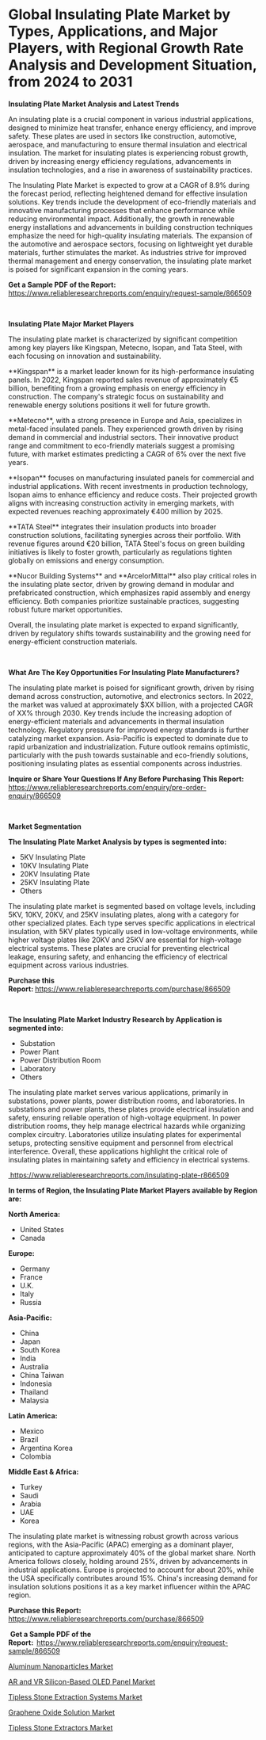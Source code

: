 <p><h1>Global Insulating Plate Market by Types, Applications, and Major Players, with Regional Growth Rate Analysis and Development Situation, from 2024 to 2031</h1></p><p><strong>Insulating Plate Market Analysis and Latest Trends</strong></p>
<p><p>An insulating plate is a crucial component in various industrial applications, designed to minimize heat transfer, enhance energy efficiency, and improve safety. These plates are used in sectors like construction, automotive, aerospace, and manufacturing to ensure thermal insulation and electrical insulation. The market for insulating plates is experiencing robust growth, driven by increasing energy efficiency regulations, advancements in insulation technologies, and a rise in awareness of sustainability practices. </p><p>The Insulating Plate Market is expected to grow at a CAGR of 8.9% during the forecast period, reflecting heightened demand for effective insulation solutions. Key trends include the development of eco-friendly materials and innovative manufacturing processes that enhance performance while reducing environmental impact. Additionally, the growth in renewable energy installations and advancements in building construction techniques emphasize the need for high-quality insulating materials. The expansion of the automotive and aerospace sectors, focusing on lightweight yet durable materials, further stimulates the market. As industries strive for improved thermal management and energy conservation, the insulating plate market is poised for significant expansion in the coming years.</p></p>
<p><strong>Get a Sample PDF of the Report:&nbsp;</strong> <a href="https://www.reliableresearchreports.com/enquiry/request-sample/866509?utm_campaign=32&utm_medium=2&utm_source=Github&utm_content=ia&utm_term=10112024&utm_id=insulating-plate">https://www.reliableresearchreports.com/enquiry/request-sample/866509</a></p>
<p>&nbsp;</p>
<p><strong>Insulating Plate Major Market Players</strong></p>
<p><p>The insulating plate market is characterized by significant competition among key players like Kingspan, Metecno, Isopan, and Tata Steel, with each focusing on innovation and sustainability. </p><p>**Kingspan** is a market leader known for its high-performance insulating panels. In 2022, Kingspan reported sales revenue of approximately €5 billion, benefiting from a growing emphasis on energy efficiency in construction. The company's strategic focus on sustainability and renewable energy solutions positions it well for future growth.</p><p>**Metecno**, with a strong presence in Europe and Asia, specializes in metal-faced insulated panels. They experienced growth driven by rising demand in commercial and industrial sectors. Their innovative product range and commitment to eco-friendly materials suggest a promising future, with market estimates predicting a CAGR of 6% over the next five years.</p><p>**Isopan** focuses on manufacturing insulated panels for commercial and industrial applications. With recent investments in production technology, Isopan aims to enhance efficiency and reduce costs. Their projected growth aligns with increasing construction activity in emerging markets, with expected revenues reaching approximately €400 million by 2025.</p><p>**TATA Steel** integrates their insulation products into broader construction solutions, facilitating synergies across their portfolio. With revenue figures around €20 billion, TATA Steel's focus on green building initiatives is likely to foster growth, particularly as regulations tighten globally on emissions and energy consumption.</p><p>**Nucor Building Systems** and **ArcelorMittal** also play critical roles in the insulating plate sector, driven by growing demand in modular and prefabricated construction, which emphasizes rapid assembly and energy efficiency. Both companies prioritize sustainable practices, suggesting robust future market opportunities.</p><p>Overall, the insulating plate market is expected to expand significantly, driven by regulatory shifts towards sustainability and the growing need for energy-efficient construction materials.</p></p>
<p>&nbsp;</p>
<p><strong>What Are The Key Opportunities For Insulating Plate Manufacturers?</strong></p>
<p><p>The insulating plate market is poised for significant growth, driven by rising demand across construction, automotive, and electronics sectors. In 2022, the market was valued at approximately $XX billion, with a projected CAGR of XX% through 2030. Key trends include the increasing adoption of energy-efficient materials and advancements in thermal insulation technology. Regulatory pressure for improved energy standards is further catalyzing market expansion. Asia-Pacific is expected to dominate due to rapid urbanization and industrialization. Future outlook remains optimistic, particularly with the push towards sustainable and eco-friendly solutions, positioning insulating plates as essential components across industries.</p></p>
<p><strong>Inquire or Share Your Questions If Any Before Purchasing This Report:</strong> <a href="https://www.reliableresearchreports.com/enquiry/pre-order-enquiry/866509?utm_campaign=32&utm_medium=2&utm_source=Github&utm_content=ia&utm_term=10112024&utm_id=insulating-plate">https://www.reliableresearchreports.com/enquiry/pre-order-enquiry/866509</a></p>
<p>&nbsp;</p>
<p><strong>Market Segmentation</strong></p>
<p><strong>The Insulating Plate Market Analysis by types is segmented into:</strong></p>
<p><ul><li>5KV Insulating Plate</li><li>10KV Insulating Plate</li><li>20KV Insulating Plate</li><li>25KV Insulating Plate</li><li>Others</li></ul></p>
<p><p>The insulating plate market is segmented based on voltage levels, including 5KV, 10KV, 20KV, and 25KV insulating plates, along with a category for other specialized plates. Each type serves specific applications in electrical insulation, with 5KV plates typically used in low-voltage environments, while higher voltage plates like 20KV and 25KV are essential for high-voltage electrical systems. These plates are crucial for preventing electrical leakage, ensuring safety, and enhancing the efficiency of electrical equipment across various industries.</p></p>
<p><strong>Purchase this Report:&nbsp;</strong><a href="https://www.reliableresearchreports.com/purchase/866509?utm_campaign=32&utm_medium=2&utm_source=Github&utm_content=ia&utm_term=10112024&utm_id=insulating-plate">https://www.reliableresearchreports.com/purchase/866509</a></p>
<p>&nbsp;</p>
<p><strong>The Insulating Plate Market Industry Research by Application is segmented into:</strong></p>
<p><ul><li>Substation</li><li>Power Plant</li><li>Power Distribution Room</li><li>Laboratory</li><li>Others</li></ul></p>
<p><p>The insulating plate market serves various applications, primarily in substations, power plants, power distribution rooms, and laboratories. In substations and power plants, these plates provide electrical insulation and safety, ensuring reliable operation of high-voltage equipment. In power distribution rooms, they help manage electrical hazards while organizing complex circuitry. Laboratories utilize insulating plates for experimental setups, protecting sensitive equipment and personnel from electrical interference. Overall, these applications highlight the critical role of insulating plates in maintaining safety and efficiency in electrical systems.</p></p>
<p><a href="https://www.reliableresearchreports.com/insulating-plate-r866509?utm_campaign=32&utm_medium=2&utm_source=Github&utm_content=ia&utm_term=10112024&utm_id=insulating-plate">&nbsp;https://www.reliableresearchreports.com/insulating-plate-r866509</a></p>
<p><strong>In terms of Region, the Insulating Plate Market Players available by Region are:</strong></p>
<p>
    <p> <strong> North America: </strong>
        <ul>
            <li>United States</li>
            <li>Canada</li>
        </ul>
        </p> 
    <p> <strong> Europe: </strong>
        <ul>
            <li>Germany</li>
            <li>France</li>
            <li>U.K.</li>
            <li>Italy</li>
            <li>Russia</li>
        </ul>
        </p> 
    <p> <strong> Asia-Pacific: </strong>
        <ul>
            <li>China</li>
            <li>Japan</li>
            <li>South Korea</li>
            <li>India</li>
            <li>Australia</li>
            <li>China Taiwan</li>
            <li>Indonesia</li>
            <li>Thailand</li>
            <li>Malaysia</li>
        </ul>
        </p> 
    <p> <strong> Latin America: </strong>
        <ul>
            <li>Mexico</li>
            <li>Brazil</li>
            <li>Argentina Korea</li>
            <li>Colombia</li>
        </ul>
        </p> 
    <p> <strong> Middle East & Africa: </strong>
        <ul>
            <li>Turkey</li>
            <li>Saudi</li>
            <li>Arabia</li>
            <li>UAE</li>
            <li>Korea</li>
        </ul>
    </p>
    </p>
<p><p>The insulating plate market is witnessing robust growth across various regions, with the Asia-Pacific (APAC) emerging as a dominant player, anticipated to capture approximately 40% of the global market share. North America follows closely, holding around 25%, driven by advancements in industrial applications. Europe is projected to account for about 20%, while the USA specifically contributes around 15%. China's increasing demand for insulation solutions positions it as a key market influencer within the APAC region.</p></p>
<p><strong>Purchase this Report: </strong><a href="https://www.reliableresearchreports.com/purchase/866509?utm_campaign=32&utm_medium=2&utm_source=Github&utm_content=ia&utm_term=10112024&utm_id=insulating-plate">https://www.reliableresearchreports.com/purchase/866509</a></p>
<p>&nbsp;<strong>Get a Sample PDF of the Report:&nbsp;&nbsp;</strong><a href="https://www.reliableresearchreports.com/enquiry/request-sample/866509?utm_campaign=32&utm_medium=2&utm_source=Github&utm_content=ia&utm_term=10112024&utm_id=insulating-plate">https://www.reliableresearchreports.com/enquiry/request-sample/866509</a></p>
<p><strong></strong></p>
<p><p><a href="https://github.com/catusaesianou/Market-Research-Report-List-1/blob/main/aluminum-nanoparticles-market.md?utm_campaign=32&utm_medium=2&utm_source=Github&utm_content=ia&utm_term=10112024&utm_id=insulating-plate">Aluminum Nanoparticles Market</a></p><p><a href="https://www.linkedin.com/pulse/exploring-ar-vr-silicon-based-oled-panel-market-strategic-9boue?utm_campaign=32&utm_medium=2&utm_source=Github&utm_content=ia&utm_term=10112024&utm_id=insulating-plate">AR and VR Silicon-Based OLED Panel Market</a></p><p><a href="https://issuu.com/reportprime-2/docs/tipless-stone-extraction-systems-ma_8a37244ec499b2?utm_campaign=32&utm_medium=2&utm_source=Github&utm_content=ia&utm_term=10112024&utm_id=insulating-plate">Tipless Stone Extraction Systems Market</a></p><p><a href="https://github.com/sogusofer/Market-Research-Report-List-1/blob/main/graphene-oxide-solution-market.md?utm_campaign=32&utm_medium=2&utm_source=Github&utm_content=ia&utm_term=10112024&utm_id=insulating-plate">Graphene Oxide Solution Market</a></p><p><a href="https://issuu.com/reportprime-2/docs/tipless-stone-extractors-market-siz_73c4830f1fc5c2?utm_campaign=32&utm_medium=2&utm_source=Github&utm_content=ia&utm_term=10112024&utm_id=insulating-plate">Tipless Stone Extractors Market</a></p></p>